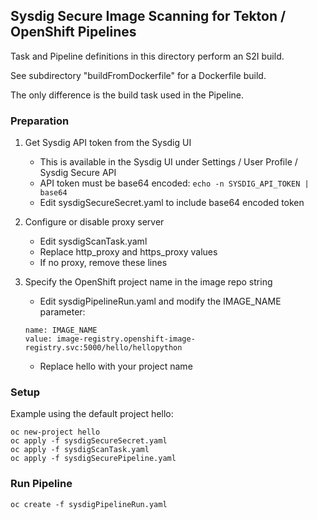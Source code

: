 ## Sysdig Secure Image Scanning for Tekton / OpenShift Pipelines

Task and Pipeline definitions in this directory perform an S2I build.

See subdirectory "buildFromDockerfile" for a Dockerfile build.

The only difference is the build task used in the Pipeline.

### Preparation
1. Get Sysdig API token from the Sysdig UI
   * This is available in the Sysdig UI under Settings / User Profile / Sysdig Secure API
   * API token must be base64 encoded:
   `echo -n SYSDIG_API_TOKEN | base64`
   * Edit sysdigSecureSecret.yaml to include base64 encoded token

2. Configure or disable proxy server
   * Edit sysdigScanTask.yaml
   * Replace http_proxy and https_proxy values
   * If no proxy, remove these lines

3. Specify the OpenShift project name in the image repo string
   * Edit sysdigPipelineRun.yaml and modify the IMAGE_NAME parameter:
   ```
   name: IMAGE_NAME
   value: image-registry.openshift-image-registry.svc:5000/hello/hellopython
   ```
   * Replace hello with your project name

### Setup
Example using the default project hello:
```
oc new-project hello
oc apply -f sysdigSecureSecret.yaml
oc apply -f sysdigScanTask.yaml
oc apply -f sysdigSecurePipeline.yaml
```
### Run Pipeline
```
oc create -f sysdigPipelineRun.yaml
```
